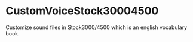 # CustomVoiceStock30004500
Customize sound files in Stock3000/4500 which is an english vocabulary book.
